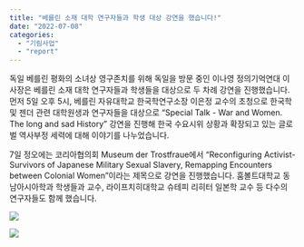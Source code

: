 ```yaml
---
title: "베를린 소재 대학 연구자들과 학생 대상 강연을 했습니다!"
date: "2022-07-08"
categories: 
  - "기림사업"
  - "report"
---
```


독일 베를린 평화의 소녀상 영구존치를 위해 독일을 방문 중인 이나영 정의기억연대 이사장은 베를린 소재 대학 연구자들과 학생들을 대상으로 두 차례 강연을 진행했습니다. 먼저 5일 오후 5시, 베를린 자유대학교 한국학연구소장 이은정 교수의 초청으로 한국학 및 젠더 관련 대학원생과 연구자들을 대상으로 “Special Talk - War and Women. The long and sad History” 강연을 진행해 한국 수요시위 상황과 확장되고 있는 글로벌 역사부정 세력에 대해 이야기를 나누었습니다.

7일 정오에는 코리아협의회 Museum der Trostfraue에서 “Reconfiguring Activist-Survivors of Japanese Military Sexual Slavery, Remapping Encounters between Colonial Women”이라는 제목으로 강연을 진행했습니다. 훔볼트대학교 동남아시아학과 학생들과 교수, 라이프치히대학교 슈테피 리히터 일본학 교수 등 다수의 연구자들도 함께 했습니다.

![](https://r2.womenandwar.net/2022/07/사진5-1024x768.jpg)

![](https://r2.womenandwar.net/2022/07/사진8-1024x768.jpg)
